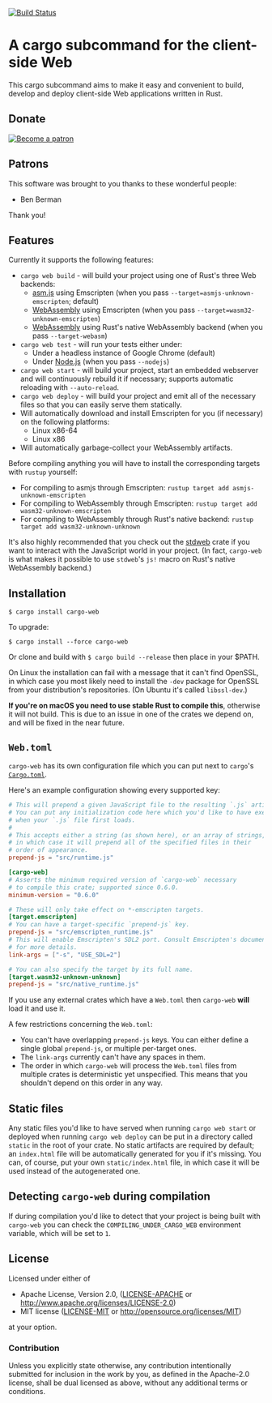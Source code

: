 [![Build Status](https://api.travis-ci.org/koute/cargo-web.svg)](https://travis-ci.org/koute/cargo-web)

# A cargo subcommand for the client-side Web

This cargo subcommand aims to make it easy and convenient to build, develop
and deploy client-side Web applications written in Rust.

## Donate

[![Become a patron](https://koute.github.io/img/become_a_patron_button.png)](https://www.patreon.com/koute)

## Patrons

This software was brought to you thanks to these wonderful people:
  * Ben Berman

Thank you!

## Features

Currently it supports the following features:

  * `cargo web build` - will build your project using one of Rust's three Web backends:
    * [asm.js] using Emscripten (when you pass `--target=asmjs-unknown-emscripten`; default)
    * [WebAssembly] using Emscripten (when you pass `--target=wasm32-unknown-emscripten`)
    * [WebAssembly] using Rust's native WebAssembly backend (when you pass `--target-webasm`)
  * `cargo web test` - will run your tests either under:
    * Under a headless instance of Google Chrome (default)
    * Under [Node.js] (when you pass `--nodejs`)
  * `cargo web start` - will build your project, start an embedded webserver and will continuously
    rebuild it if necessary; supports automatic reloading with `--auto-reload`.
  * `cargo web deploy` - will build your project and emit all of the necessary files so that
    you can easily serve them statically.
  * Will automatically download and install Emscripten for you (if necessary) on the following platforms:
    * Linux x86-64
    * Linux x86
  * Will automatically garbage-collect your WebAssembly artifacts.

[asm.js]: https://en.wikipedia.org/wiki/Asm.js
[WebAssembly]: https://en.wikipedia.org/wiki/WebAssembly
[Node.js]: https://nodejs.org/en/

Before compiling anything you will have to install the corresponding targets
with `rustup` yourself:

  * For compiling to asmjs through Emscripten:
        `rustup target add asmjs-unknown-emscripten`
  * For compiling to WebAssembly through Emscripten:
        `rustup target add wasm32-unknown-emscripten`
  * For compiling to WebAssembly through Rust's native backend:
        `rustup target add wasm32-unknown-unknown`

It's also highly recommended that you check out the [stdweb] crate if you want
to interact with the JavaScript world in your project. (In fact, `cargo-web`
is what makes it possible to use `stdweb`'s `js!` macro on Rust's native WebAssembly
backend.)

[stdweb]: https://github.com/koute/stdweb

## Installation

    $ cargo install cargo-web

To upgrade:

    $ cargo install --force cargo-web

Or clone and build with `$ cargo build --release` then place in your $PATH.

On Linux the installation can fail with a message that it can't find OpenSSL,
in which case you most likely need to install the `-dev` package for OpenSSL
from your distribution's repositories. (On Ubuntu it's called `libssl-dev`.)

**If you're on macOS you need to use stable Rust to compile this**, otherwise
it will not build. This is due to an issue in one of the crates we depend on,
and will be fixed in the near future.

## `Web.toml`

`cargo-web` has its own configuration file which you can put next to `cargo`'s [`Cargo.toml`].

Here's an example configuration showing every supported key:

```toml
# This will prepend a given JavaScript file to the resulting `.js` artifact.
# You can put any initialization code here which you'd like to have executed
# when your `.js` file first loads.
#
# This accepts either a string (as shown here), or an array of strings,
# in which case it will prepend all of the specified files in their
# order of appearance.
prepend-js = "src/runtime.js"

[cargo-web]
# Asserts the minimum required version of `cargo-web` necessary
# to compile this crate; supported since 0.6.0.
minimum-version = "0.6.0"

# These will only take effect on *-emscripten targets.
[target.emscripten]
# You can have a target-specific `prepend-js` key.
prepend-js = "src/emscripten_runtime.js"
# This will enable Emscripten's SDL2 port. Consult Emscripten's documentation
# for more details.
link-args = ["-s", "USE_SDL=2"]

# You can also specify the target by its full name.
[target.wasm32-unknown-unknown]
prepend-js = "src/native_runtime.js"
```

If you use any external crates which have a `Web.toml` then `cargo-web`
**will** load it and use it.

A few restrictions concerning the `Web.toml`:

  * You can't have overlapping `prepend-js` keys. You can either define
    a single global `prepend-js`, or multiple per-target ones.
  * The `link-args` currently can't have any spaces in them.
  * The order in which `cargo-web` will process the `Web.toml` files
    from multiple crates is deterministic yet unspecified. This means
    that you shouldn't depend on this order in any way.

[`Cargo.toml`]: https://doc.rust-lang.org/cargo/reference/manifest.html

## Static files

Any static files you'd like to have served when running `cargo web start` or deployed
when running `cargo web deploy` can be put in a directory called `static` in the root
of your crate. No static artifacts are required by default; an `index.html` file will
be automatically generated for you if it's missing. You can, of course, put your own `static/index.html`
file, in which case it will be used instead of the autogenerated one.

## Detecting `cargo-web` during compilation

If during compilation you'd like to detect that your project is being built with `cargo-web`
you can check the `COMPILING_UNDER_CARGO_WEB` environment variable, which will be set to `1`.

## License

Licensed under either of

  * Apache License, Version 2.0, ([LICENSE-APACHE](LICENSE-APACHE) or http://www.apache.org/licenses/LICENSE-2.0)
  * MIT license ([LICENSE-MIT](LICENSE-MIT) or http://opensource.org/licenses/MIT)

at your option.

### Contribution

Unless you explicitly state otherwise, any contribution intentionally submitted
for inclusion in the work by you, as defined in the Apache-2.0 license, shall be
dual licensed as above, without any additional terms or conditions.
